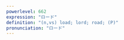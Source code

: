 ```yaml
---
powerlevel: 662
expression: "ロード"
definition: "(n,vs) load; lord; road; (P)"
pronunciation: "ロード"
---
```

